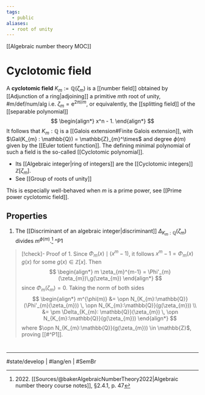 ```yaml
---
tags:
  - public
aliases:
  - root of unity
---
```

[[Algebraic number theory MOC]]
# Cyclotomic field

A **cyclotomic field** $K_{m} :=\mathbb{Q}(\zeta_{m})$ is a [[number field]] obtained by [[Adjunction of a ring|adjoining]] a primitive $m$th root of unity, #m/def/num/alg
i.e. $\zeta_{m} = \mathrm{e}^{2\pi i / m}$,
or equivalently, the [[splitting field]] of the [[separable polynomial]]
$$
\begin{align*}
x^n - 1.
\end{align*}
$$
It follows that $K_{m} : \mathbb{Q}$ is a [[Galois extension#Finite Galois extension]], with $\Gal(K_{m} : \mathbb{Q}) = \mathbb{Z}_{m}^\times$
and degree $\phi(m)$ given by the [[Euler totient function]].
The defining minimal polynomial of such a field is the so-called [[Cyclotomic polynomial]].

- Its [[Algebraic integer|ring of integers]] are the [[Cyclotomic integers]] $\mathbb{Z}[\zeta_{m}]$.
- See [[Group of roots of unity]]

This is especially well-behaved when $m$ is a prime power, see [[Prime power cyclotomic field]].

## Properties

1. The [[Discriminant of an algebraic integer|discriminant]] $\Delta_{K_{m}:\mathbb{Q}}(\zeta_{m})$ divides $m^{\phi(m)}$.[^1] ^P1

> [!check]- Proof of 1.
> Since $\Phi_{m}(x) \mid (x^m - 1)$, it follows $x^m-1 = \Phi_{m}(x)\,g(x)$ for some $g(x) \in \mathbb{Z}[x]$. Then
> $$
> \begin{align*}
> m \zeta_{m}^{m-1} = \Phi'_{m}(\zeta_{m})\,g(\zeta_{m})
> \end{align*}
> $$
> since $\Phi_{m}(\zeta_{m})=0$.
> Taking the norm of both sides
> $$
> \begin{align*}
> m^{\phi(m)} &= \opn N_{K_{m}:\mathbb{Q}}(\Phi'_{m}(\zeta_{m})) \, \opn N_{K_{m}:\mathbb{Q}}(g(\zeta_{m})) \\
> &= \pm \Delta_{K_{m}: \mathbb{Q}}(\zeta_{m}) \, \opn N_{K_{m}:\mathbb{Q}}(g(\zeta_{m}))
> \end{align*}
> $$
> where $\opn N_{K_{m}:\mathbb{Q}}(g(\zeta_{m})) \in \mathbb{Z}$, proving [[#^P1]]. <span class="QED"/>

  [^1]: 2022\. [[Sources/@bakerAlgebraicNumberTheory2022|Algebraic number theory course notes]], §2.4.1, p. 47

#
---
#state/develop | #lang/en | #SemBr
